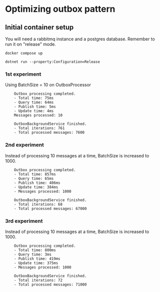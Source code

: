 # Optimizing outbox pattern

## Initial container setup

You will need a rabbitmq instance and a postgres database. Remember to run it on "release" mode.

```
docker compose up

dotnet run --property:Configuration=Release
```

### 1st experiment

Using BatchSize = 10 on OutboxProcessor

```
    Outbox processing completed.
    - Total time: 75ms
    - Query time: 64ms
    - Publish time: 5ms
    - Update time: 4ms
    Messages processed: 10

    OutboxBackgroundService finished.
    - Total iterations: 761
    - Total processed messages: 7600
```

### 2nd experiment

Instead of processing 10 messages at a time, BatchSize is increased to 1000.

```
    Outbox processing completed.
    - Total time: 857ms
    - Query time: 65ms
    - Publish time: 406ms
    - Update time: 384ms
    - Messages processed: 1000

    OutboxBackgroundService finished.
    - Total iterations: 68
    - Total processed messages: 67000
```

### 3rd experiment

Instead of processing 10 messages at a time, BatchSize is increased to 1000.

```
    Outbox processing completed.
    - Total time: 800ms
    - Query time: 3ms
    - Publish time: 419ms
    - Update time: 375ms
    - Messages processed: 1000

    OutboxBackgroundService finished.
    - Total iterations: 72
    - Total processed messages: 71000
```
